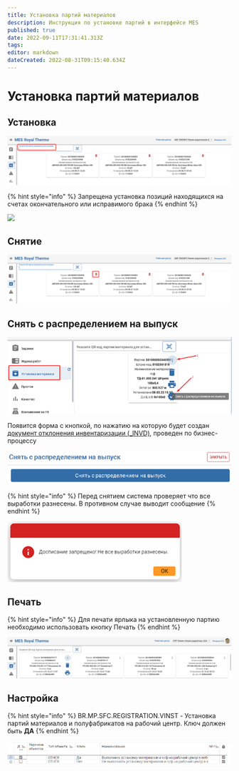 ```yaml
---
title: Установка партий материалов
description: Инструкция по установке партий в интерфейсе MES
published: true
date: 2022-09-11T17:31:41.313Z
tags: 
editor: markdown
dateCreated: 2022-08-31T09:15:40.634Z
---
```


# Установка партий материалов

## Установка

![](<../../../../assets/image (27).png>)

{% hint style="info" %}
Запрещена установка позиций находящихся на счетах окончательного или исправимого брака
{% endhint %}

![](https://firebasestorage.googleapis.com/v0/b/gitbook-x-prod.appspot.com/o/spaces%2F-MBaL4-sguLCzbQd3FRY%2Fuploads%2FjUc1yc9iJNAAcrFRyw9Y%2Ffile.jpeg?alt=media)

## Снятие

![](<../../../../assets/image (62).png>)

## Снять с распределением на выпуск

![](<../../../../assets/image (362).png>)

Появится форма с кнопкой, по нажатию на которую будет создан [документ отклонения инвентаризации (\_INVD)](../../../../uchet/inventarizaciya/dokumenty-inventarizacii/otklonenie-inventarizacii.md), проведен по бизнес-процессу

![](<../../../../assets/image (186).png>)

{% hint style="info" %}
Перед снятием система проверяет что все выработки разнесены. В противном случае выводит сообщение
{% endhint %}

![](<../../../../assets/image (378).png>)

## Печать

{% hint style="info" %}
Для печати ярлыка на установленную партию необходимо использовать кнопку Печать
{% endhint %}

![](<../../../../assets/image (710).png>)

## Настройка

{% hint style="info" %}
BR.MP.SFC.REGISTRATION.VINST - Установка партий материалов и полуфабрикатов на рабочий центр. Ключ должен быть **ДА**
{% endhint %}

![](<../../../../assets/image (527).png>)

